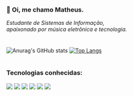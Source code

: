 ### 🤠 Oi, me chamo Matheus.
<i>Estudante de Sistemas de Informação, <br/> apaixonado por música eletrônica e tecnologia.</i>
#

![Anurag's GitHub stats](https://github-readme-stats.vercel.app/api?username=eumaugus&show_icons=true&theme=nord)
[![Top Langs](https://github-readme-stats.vercel.app/api/top-langs/?username=eumaugus&layout=compact&theme=nord)](https://github.com/anuraghazra/github-readme-stats)
#

### Tecnologias conhecidas:
<div style="display: inline-block">
  <img align="center" src="https://img.shields.io/badge/HTML5-E34F26?style=for-the-badge&logo=html5&logoColor=white"/>
  <img align="center" src="https://img.shields.io/badge/CSS3-1572B6?style=for-the-badge&logo=css3&logoColor=white"/>
  <img align="center" src="https://img.shields.io/badge/JavaScript-F7DF1E?style=for-the-badge&logo=javascript&logoColor=black"/>
  <img align="center" src="https://img.shields.io/badge/jQuery-0769AD?style=for-the-badge&logo=jquery&logoColor=white"/>
  <img align="center" src="https://img.shields.io/badge/React-20232A?style=for-the-badge&logo=react&logoColor=61DAFB"/>
  <img align="center" src="https://img.shields.io/badge/PHP-777BB4?style=for-the-badge&logo=php&logoColor=white"/>
</div>
